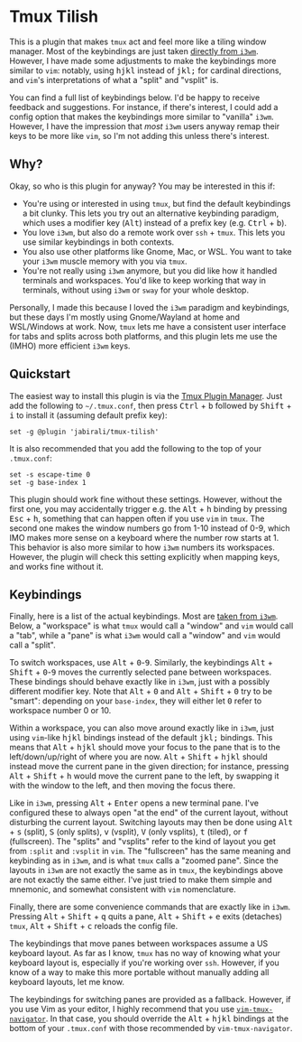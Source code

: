 # Tmux Tilish

This is a plugin that makes `tmux` act and feel more like a tiling window
manager. Most of the keybindings are just taken [directly from `i3wm`][1].
However, I have made some adjustments to make the keybindings more similar
to `vim`: notably, using <kbd>h</kbd><kbd>j</kbd><kbd>k</kbd><kbd>l</kbd> 
instead of <kbd>j</kbd><kbd>k</kbd><kbd>l</kbd><kbd>;</kbd> for cardinal 
directions, and `vim`'s interpretations of what a "split" and "vsplit" is.

You can find a full list of keybindings below. I'd be happy to receive 
feedback and suggestions. For instance, if there's interest, I could add
a config option that makes the keybindings more similar to "vanilla" `i3wm`.
However, I have the impression that *most* `i3wm` users anyway remap their 
keys to be more like `vim`, so I'm not adding this unless there's interest.

[1]: https://i3wm.org/docs/refcard.html

## Why?

Okay, so who is this plugin for anyway? You may be interested in this if:

- You're using or interested in using `tmux`, but find the default keybindings
  a bit clunky. This lets you try out an alternative keybinding paradigm, 
  which uses a modifier key (<kbd>Alt</kbd>) instead of a prefix key 
  (e.g. <kbd>Ctrl</kbd> + <kbd>b</kbd>).
- You love `i3wm`, but also do a remote work over `ssh` + `tmux`. This lets 
  you use similar keybindings in both contexts.
- You also use other platforms like Gnome, Mac, or WSL. You want to take 
  your `i3wm` muscle memory with you via `tmux`.
- You're not really using `i3wm` anymore, but you did like how it handled
  terminals and workspaces. You'd like to keep working that way in terminals,
  without using `i3wm` or `sway` for your whole desktop.

Personally, I made this because I loved the `i3wm` paradigm and keybindings,
but these days I'm mostly using Gnome/Wayland at home and WSL/Windows at work.
Now, `tmux` lets me have a consistent user interface for tabs and splits across
both platforms, and this plugin lets me use the (IMHO) more efficient `i3wm` keys.

## Quickstart

The easiest way to install this plugin is via the [Tmux Plugin Manager][2].
Just add the following to `~/.tmux.conf`, then press <kbd>Ctrl</kbd> + <kbd>b</kbd>
followed by <kbd>Shift</kbd> + <kbd>i</kbd> to install it (assuming default prefix key):

	set -g @plugin 'jabirali/tmux-tilish'

It is also recommended that you add the following to the top of your `.tmux.conf`:

	set -s escape-time 0
	set -g base-index 1

This plugin should work fine without these settings. However, without the first one,
you may accidentally trigger e.g. the <kbd>Alt</kbd> + <kbd>h</kbd> binding by pressing
<kbd>Esc</kbd> + <kbd>h</kbd>, something that can happen often if you use `vim` in `tmux`. 
The second one makes the window numbers go from 1-10 instead of 0-9, which IMO
makes more sense on a keyboard where the number row starts at 1. This behavior
is also more similar to how `i3wm` numbers its workspaces. However, the plugin
will check this setting explicitly when mapping keys, and works fine without it.

[2]: https://github.com/tmux-plugins/tpm

## Keybindings

Finally, here is a list of the actual keybindings. Most are [taken from `i3wm`][1].
Below, a "workspace" is what `tmux` would call a "window" and `vim` would call a "tab",
while a "pane" is what `i3wm` would call a "window" and `vim` would call a "split".

To switch workspaces, use <kbd>Alt</kbd> + <kbd>0</kbd>-<kbd>9</kbd>. Similarly, 
the keybindings <kbd>Alt</kbd> + <kbd>Shift</kbd> + <kbd>0</kbd>-<kbd>9</kbd> 
moves the currently selected pane between workspaces. These bindings should behave
exactly like in `i3wm`, just with a possibly different modifier key. Note that 
<kbd>Alt</kbd> + <kbd>0</kbd> and <kbd>Alt</kbd> + <kbd>Shift</kbd> + <kbd>0</kbd>
try to be "smart": depending on your `base-index`, they will either let <kbd>0</kbd>
refer to workspace number 0 or 10.

Within a workspace, you can also move around exactly like in `i3wm`, just using 
`vim`-like <kbd>h</kbd><kbd>j</kbd><kbd>k</kbd><kbd>l</kbd> bindings instead of 
the default <kbd>j</kbd><kbd>k</kbd><kbd>l</kbd><kbd>;</kbd> bindings. This means
that <kbd>Alt</kbd> + <kbd>h</kbd><kbd>j</kbd><kbd>k</kbd><kbd>l</kbd> should move
your focus to the pane that is to the left/down/up/right of where you are now.
<kbd>Alt</kbd> + <kbd>Shift</kbd> + <kbd>h</kbd><kbd>j</kbd><kbd>k</kbd><kbd>l</kbd>
should instead move the current pane in the given direction; for instance, pressing
<kbd>Alt</kbd> + <kbd>Shift</kbd> + <kbd>h</kbd> would move the current pane to the
left, by swapping it with the window to the left, and then moving the focus there.

Like in `i3wm`, pressing <kbd>Alt</kbd> + <kbd>Enter</kbd> opens a new terminal pane.
I've configured these to always open "at the end" of the current layout, without 
disturbing the current layout. Switching layouts may then be done using 
<kbd>Alt</kbd> + <kbd>s</kbd> (split), <kbd>S</kbd> (only splits), <kbd>v</kbd> (vsplit),
<kbd>V</kbd> (only vsplits), <kbd>t</kbd> (tiled), or <kbd>f</kbd> (fullscreen). 
The "splits" and "vsplits" refer to the kind of layout you get from `:split` and `:vsplit`
in `vim`. The "fullscreen" has the same meaning and keybinding as in `i3wm`, and is what
`tmux` calls a "zoomed pane". Since the layouts in `i3wm` are not exactly the same as 
in `tmux`, the keybindings above are not exactly the same either. I've just tried to 
make them simple and mnemonic, and somewhat consistent with `vim` nomenclature.

Finally, there are some convenience commands that are exactly like in `i3wm`.
Pressing <kbd>Alt</kbd> + <kbd>Shift</kbd> + <kbd>q</kbd> quits a pane,
<kbd>Alt</kbd> + <kbd>Shift</kbd> + <kbd>e</kbd> exits (detaches) `tmux`,
<kbd>Alt</kbd> + <kbd>Shift</kbd> + <kbd>c</kbd> reloads the config file.

The keybindings that move panes between workspaces assume a US keyboard layout.
As far as I know, `tmux` has no way of knowing what your keyboard layout is,
especially if you're working over `ssh`. However, if you know of a way to make 
this more portable without manually adding all keyboard layouts, let me know.

The keybindings for switching panes are provided as a fallback. However, if you
use Vim as your editor, I highly recommend that you use [`vim-tmux-navigator`][3].
In that case, you should override the 
<kbd>Alt</kbd> + <kbd>h</kbd><kbd>j</kbd><kbd>k</kbd><kbd>l</kbd> 
bindings at the bottom of your `.tmux.conf` with those recommended by `vim-tmux-navigator`.

[3]: https://github.com/christoomey/vim-tmux-navigator
